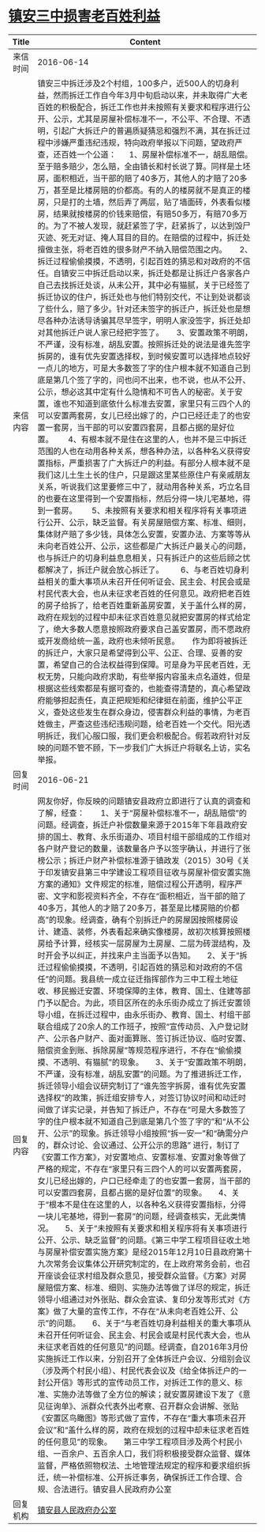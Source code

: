 # <a href="http://www.shangluo.gov.cn/zmhd/ldxxxx.jsp?urltype=leadermail.LeaderMailContentUrl&wbtreeid=1112&leadermailid=3666">镇安三中损害老百姓利益</a>
|Title|Content|
|:---:|---|
|来信时间|2016-06-14|
|来信内容|镇安三中拆迁涉及2个村组，100多户，近500人的切身利益，然而拆迁工作自今年3月中旬启动以来，并未取得广大老百姓的积极配合，拆迁工作也并未按照有关要求和程序进行公开、公示，尤其是房屋补偿标准不一，不公平、不合理、不透明，引起广大拆迁户的普遍质疑猜忌和强烈不满，其在拆迁过程中涉嫌严重违纪违规，特向政府举报以下问题，望政府严查，还百姓一个公道：      1、房屋补偿标准不一，胡乱赔偿。至于赔多赔少，怎么赔，全由镇长和村长说了算。同样是土坯房，面积相近，当干部的赔了40多万，其他人的才赔了20多万，甚至是比楼房赔的价都高。有的人的楼房就不是真正的楼房，只是打的土墙，然后弄了两层，贴了墙面砖，外表看似楼房，结果就按楼房的价钱来赔偿，有赔50多万，有赔70多万的。为了不被人发现，就赶紧签了字，赶紧拆了，以达到毁尸灭迹、死无对证、掩人耳目的目的。在赔偿的过程中，拆迁处擅做主张，将老百姓的很多财产不纳入赔偿范围之内。      2、拆迁过程偷偷摸摸，不透明，引起百姓的猜忌和对政府的不信任。自镇安三中拆迁启动以来，拆迁处都是让拆迁户各家各户自己去找拆迁处谈，从未公开，其中必有猫腻，关于已经签了拆迁协议的住户，拆迁处也与他们特别交代，不让到处说都谈了些什么，赔了多少。针对还未签字的拆迁户，拆迁处也是想尽各种办法诱导诱骗其尽早签字，明明人家没签字，拆迁处却对其他拆迁户说人家已经把字签了。      3、安置政策不明朗，不严谨，没有标准，胡乱安置。按照拆迁处的说法是谁先签字拆房的，谁有优先安置选择权，到时候安置可以选择地点较好一点儿的地方，可是大多数签了字的住户根本就不知道自己到底是第几个签了字的，问也问不出来，也不说，也从不公开、公示，想必这其中定有什么隐情和不可告人的秘密。关于安置，谁也不知道到底依什么标准去安置，家里只有三四个人的可以安置两套房，女儿已经出嫁了的，户口已经迁走了的也安置一套房，当干部的可以安置四套房，且都占据的是好位置。       4、有根本就不是住在这里的人，也并不是三中拆迁范围的人也在动用各种关系，想各种办法，以各种名义获得安置指标，严重损害了广大拆迁户的利益。有部分人根本就不是我们这儿土生土长的住户，只是跟这里某些原住户有亲戚朋友关系，听说我们这里要修三中了，就动用各种关系，巧立名目的也要在这里得到一个安置指标，然后分得一块儿宅基地，得到一套房。       5、未按照有关要求和相关程序将有关事项进行公开、公示，缺乏监督。有关房屋赔偿方案、标准、细则，集体财产赔了多少钱，具体怎么安置，安置办法、方案等等从未向老百姓公开、公示，这些都是广大拆迁户最关心的问题，也与拆迁户的切身利益息息相关，只有拆迁户的这些后顾之忧都解决了，拆迁户就会放心拆迁了。        6、与老百姓切身利益相关的重大事项从未召开任何听证会、民主会、村民会或是村民代表大会，也从未征求老百姓的任何意见。政府把老百姓的房子给拆了，给老百姓重新盖房安置，关于盖什么样的房，政府在规划的过程中却未征求百姓意见就把安置房的样式给定了，绝大多数人愿意按照政府要求自己盖安置房，而不愿政府或开发商给统一盖，政府也未倾听民意。      作为即将被拆迁的拆迁户，大家只是希望得到公平、公正、合理、妥善的安置，希望自己的合法权益得到保障。可是身为平民老百姓，无权无势，只能向政府求助，有些举报内容虽未点名道姓，但是根据这些线索都是有据可查的，也能查得清楚的，真心希望政府能够担起责任，真正把规矩和纪律挺在前面，维护公平正义，查处这些发生在群众身边，侵害群众利益的事情，为老百姓做主，严查这些违纪违规问题，给老百姓一个交代。阳光透明拆迁，我们心服口服，我们更会积极配合。假若政府针对反映的问题不管不顾，下一步我们广大拆迁户将联名上访，实名举报。|
|回复时间|2016-06-21|
|回复内容|网友你好，你反映的问题镇安县政府立即进行了认真的调查和了解，经查：　　1、关于“房屋补偿标准不一，胡乱赔偿”的问题。经调查，拆迁户补偿数量来源于2015年下年县政府安排的国土、教育、永乐街道办、项目村组干部组成的工作组对各户财产登记的数量，该数量各户予以签字确认，并进行了张榜公示；拆迁户财产补偿标准源于镇政发（2015）30号《关于印发镇安县第三中学建设工程项目征收与房屋补偿安置实施方案的通知》文件规定的标准，赔偿过程公开透明，程序严密、文字和影视资料齐全，不存在“面积相近，当干部的赔了40多万，其他人的才赔了20多万，甚至是比楼房赔的价都高”的现象。经调查，确有个别拆迁户的房屋因按照楼房设计、建造、装修，外表看起来确实像楼房，故初次核算按照楼房给予计算，经核实一层房屋为土房屋、二层为砖混结构，及时开会予以纠正，并找来户主当面予以告知。　　2、关于“拆迁过程偷偷摸摸，不透明，引起百姓的猜忌和对政府的不信任”的问题。我县统一成立征迁指挥部作为三中工程土地征收、移民搬迁安置、环境保障的主体，教育、国土、住建等部门予以配合。为此，项目区所在的永乐街办成立了拆迁安置领导小组，在拆迁过程中，由永乐街办、教育、国土、村组干部联合组成了20余人的工作班子，按照“宣传动员、入户登记财产、公示各户财产、面对面算账、签订拆迁协议、临时安置、赔偿资金到账、拆除房屋”等规范程序进行，不存在“偷偷摸摸、不透明、有猫腻”的现象。　　3、关于“安置政策不明朗，不严谨，没有标准，胡乱安置”的问题。为了推进拆迁工作，拆迁领导小组会议研究制订了“谁先签字拆房，谁有优先安置选择权”的政策，拆迁组安排专人，对签订协议时间和动迁时间做了详实记录，并告知了拆迁户，不存在“可是大多数签了字的住户根本就不知道自己到底是第几个签了字的”和“从不公开、公示”的现象。拆迁领导小组按照“拆一安一”和“确需分户的，群众讨论、会议通过、公开公示的思路” 进行，制订了《安置工作方案》，对安置地点、安置标准、安置对象等做了严格的规定，不存在“家里只有三四个人的可以安置两套房，女儿已经出嫁的，户口已经牵走了的也安置一套房，当干部的可以安置四套房，且都占据的是好位置”的现象。　　4、关于“根本不是住在这里的人，以各种名义获得安置指标，分得一块儿宅基地，得到一套房”的问题，经调查核实，无此类情况。　　5、关于“未按照有关要求和相关程序将有关事项进行公开、公示、缺乏监督”的问题。《第三中学工程项目征收土地与房屋补偿安置实施方案》是经2015年12月10日县政府第十九次常务会议集体公开研究制定的，在上政府常务会前，也召开座谈会征求村组及群众意见，接受群众监督。《方案》对房屋赔偿方案、标准、细则、实施办法等做了详尽的规定，拆迁领导小组通过对外张贴、群众会宣读、复印分发等形式对《方案》做了大量的宣传工作，不存在“从未向老百姓公开、公示”的问题。　　6、关于“与老百姓切身利益相关的重大事项从未召开任何听证会、民主会、村民会或是村民代表大会，也从未征求老百姓的任何意见”的问题。经调查，自2016年3月份实施拆迁工作以来，分别召开了全体拆迁户会议、分组别会议（涉及两个村民小组）、村民代表会议及《给全体拆迁户的一封公开信》等形式的宣传动员工作，对拆迁工作的意义、标准、实施办法等做了全方位的解读；就安置房建设下发了《意见征询单》、派群众代表外出考察、召开群众会讲解、张贴《安置区鸟瞰图》等形式做了宣传，不存在“重大事项未召开会议”和“盖什么样的房，政府在规划的过程中却未征求老百姓的任何意见”的现象。　　第三中学工程项目涉及两个村民小组、一百余户、五百余人口，我们将积极接受群众监督、媒体监督，严格依照物权法、土地管理法规定的程序和要求组织拆迁，统一补偿标准、公开拆迁事务，确保拆迁工作合理、合规、合法进行。镇安县人民政府办公室|
|回复机构|<a href="../../categories/agencies/镇安县人民政府办公室.md">镇安县人民政府办公室</a>|